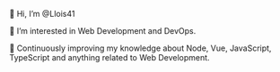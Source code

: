 👋 Hi, I’m @Llois41

👀 I’m interested in Web Development and DevOps.

🌱 Continuously improving my knowledge about Node, Vue, JavaScript, TypeScript and anything related to Web Development.

<!---
Llois41/Llois41 is a ✨ special ✨ repository because its `README.md` (this file) appears on your GitHub profile.
You can click the Preview link to take a look at your changes.
--->
